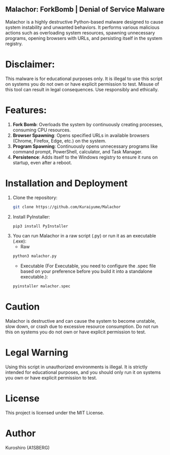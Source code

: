 ## Malachor: ForkBomb | Denial of Service Malware

Malachor is a highly destructive Python-based malware designed to cause system instability and unwanted behaviors. It performs various malicious actions such as overloading system resources, spawning unnecessary programs, opening browsers with URLs, and persisting itself in the system registry.

# Disclaimer: 
This malware is for educational purposes only. It is illegal to use this script on systems you do not own or have explicit permission to test. Misuse of this tool can result in legal consequences. Use responsibly and ethically.

# Features:
1. **Fork Bomb**: Overloads the system by continuously creating processes, consuming CPU resources.
2. **Browser Spawning**: Opens specified URLs in available browsers (Chrome, Firefox, Edge, etc.) on the system.
3. **Program Spawning**: Continuously opens unnecessary programs like command prompt, PowerShell, calculator, and Task Manager.
4. **Persistence**: Adds itself to the Windows registry to ensure it runs on startup, even after a reboot.

# Installation and Deployment
1. Clone the repository:
    ```bash
    git clone https://github.com/Kuraiyume/Malachor
    ```
2. Install PyInstaller:
    ```bash
    pip3 install PyInstaller
    ```
3. You can run Malachor in a raw script (.py) or run it as an executable (.exe):
    - Raw
    ```bash
    python3 malachor.py
    ```
    - Executable (For Executable, you need to configure the .spec file based on your preference before you build it into a standalone executable.):
    ```bash
    pyinstaller malachor.spec
    ```

# Caution
Malachor is destructive and can cause the system to become unstable, slow down, or crash due to excessive resource consumption. Do not run this on systems you do not own or have explicit permission to test.

# Legal Warning
Using this script in unauthorized environments is illegal. It is strictly intended for educational purposes, and you should only run it on systems you own or have explicit permission to test.

# License
This project is licensed under the MIT License.

# Author
Kuroshiro (A1SBERG)


